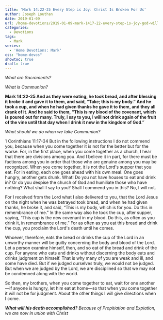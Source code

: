 ```yaml
---
title: 'Mark 14:22-25 Every Step is Joy: Christ Is Broken For Us'
author: Joseph Louthan
date: 2019-01-09
url: /home-devotions/2019-01-09-mark-1417-22-every-step-is-joy-god-will.md/
categories:
  - Devotions
tags:
  - Mark
series:
  - 'Home Devotions: Mark'
css: "home-devos"
showtoc: true
draft: true
---
```

*What are Sacraments?*

*What is Communion?*

**Mark 14:22-25 And as they were eating, he took bread, and after blessing it broke it and gave it to them, and said, “Take; this is my body.” And he took a cup, and when he had given thanks he gave it to them, and they all drank of it. And he said to them, “This is my blood of the covenant, which is poured out for many. Truly, I say to you, I will not drink again of the fruit of the vine until that day when I drink it new in the kingdom of God.”**

*What should we do when we take Communion?*

1 Corinthians 11:17-34 But in the following instructions I do not commend you, because when you come together it is not for the better but for the worse. For, in the first place, when you come together as a church, I hear that there are divisions among you. And I believe it in part, for there must be factions among you in order that those who are genuine among you may be recognized. When you come together, it is not the Lord's supper that you eat. For in eating, each one goes ahead with his own meal. One goes hungry, another gets drunk. What! Do you not have houses to eat and drink in? Or do you despise the church of God and humiliate those who have nothing? What shall I say to you? Shall I commend you in this? No, I will not.

For I received from the Lord what I also delivered to you, that the Lord Jesus on the night when he was betrayed took bread, and when he had given thanks, he broke it, and said, “This is my body, which is for you. Do this in remembrance of me.” In the same way also he took the cup, after supper, saying, “This cup is the new covenant in my blood. Do this, as often as you drink it, in remembrance of me.” For as often as you eat this bread and drink the cup, you proclaim the Lord's death until he comes.

Whoever, therefore, eats the bread or drinks the cup of the Lord in an unworthy manner will be guilty concerning the body and blood of the Lord. Let a person examine himself, then, and so eat of the bread and drink of the cup. For anyone who eats and drinks without discerning the body eats and drinks judgment on himself. That is why many of you are weak and ill, and some have died. But if we judged ourselves truly, we would not be judged. But when we are judged by the Lord, we are disciplined so that we may not be condemned along with the world.

So then, my brothers, when you come together to eat, wait for one another—if anyone is hungry, let him eat at home—so that when you come together it will not be for judgment. About the other things I will give directions when I come.


***What will his death accomplished?*** *Because of Propitiation and Expiation, we are now in union with Christ*